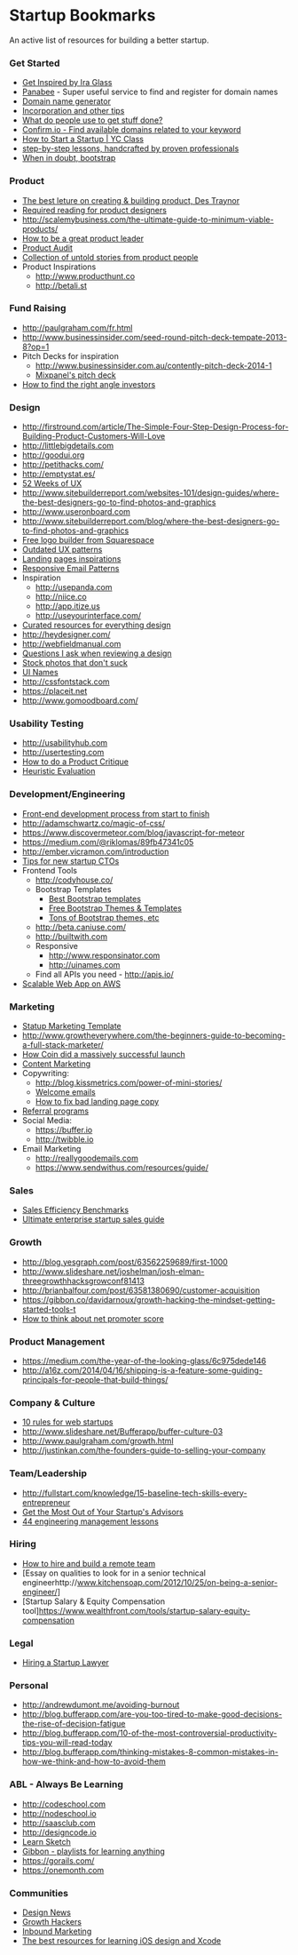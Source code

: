 # Startup Bookmarks

An active list of resources for building a better startup.

### Get Started
* [Get Inspired by Ira Glass](http://vimeo.com/24715531)
* [Panabee](http://www.panabee.com) - Super useful service to find and register for domain names
* [Domain name generator](http://impossibility.org)
* [Incorporation and other tips](http://startuplawyer.com/incorporation/if-i-launched-a-startup-in-2014)
* [What do people use to get stuff done?](http://usesthis.com)
* [Confirm.io - Find available domains related to your keyword](https://confirm.io)
* [How to Start a Startup | YC Class](https://startupclass.co)
* [step-by-step lessons, handcrafted by proven professionals](http://launchthisyear.com)
* [When in doubt, bootstrap](http://www.bootstrappers.io/)

### Product
* [The best leture on creating & building product, Des Traynor](https://www.youtube.com/watch?v=s7O3_tRB5t4)
* [Required reading for product designers ](http://www.robertlenne.com/requiredreading)
* http://scalemybusiness.com/the-ultimate-guide-to-minimum-viable-products/
* [How to be a great product leader](http://www.slideshare.net/adamnash/be-a-great-product-leader-airbnb-2013)
* [Product Audit](http://blog.intercom.io/before-you-plan-your-product-roadmap/)
* [Collection of untold stories from product people](http://www.sweattheproduct.com/)
* Product Inspirations
  * http://www.producthunt.co
  * http://betali.st

### Fund Raising
* http://paulgraham.com/fr.html
* http://www.businessinsider.com/seed-round-pitch-deck-tempate-2013-8?op=1
* Pitch Decks for inspiration
  * http://www.businessinsider.com.au/contently-pitch-deck-2014-1
  * [Mixpanel's pitch deck](https://mixpanel.com/blog/2014/12/18/open-sourcing-our-pitch-deck-that-helped-us-get-our-865m-valuation)
* [How to find the right angle investors](http://hunterwalk.com/2015/01/20/the-10x-angel-the-0x-angel/)

### Design
* http://firstround.com/article/The-Simple-Four-Step-Design-Process-for-Building-Product-Customers-Will-Love
* http://littlebigdetails.com
* http://goodui.org
* http://petithacks.com/
* http://emptystat.es/
* [52 Weeks of UX](http://52weeksofux.com/)
* http://www.sitebuilderreport.com/websites-101/design-guides/where-the-best-designers-go-to-find-photos-and-graphics
* http://www.useronboard.com
* http://www.sitebuilderreport.com/blog/where-the-best-designers-go-to-find-photos-and-graphics
* [Free logo builder from Squarespace](http://www.squarespace.com/logo)
* [Outdated UX patterns](http://sideproject.io/outdated-ux-patterns/)
* [Landing pages inspirations](http://land-book.com)
* [Responsive Email Patterns](http://responsiveemailpatterns.com)
* Inspiration
  * http://usepanda.com
  * http://niice.co
  * http://app.itize.us
  * http://useyourinterface.com/
* [Curated resources for everything design](http://oozled.com)
* http://heydesigner.com/
* http://webfieldmanual.com
* [Questions I ask when reviewing a design](http://signalvnoise.com/posts/3024-questions-i-ask-when-reviewing-a-design)
* [Stock photos that don't suck](https://news.layervault.com/stories/20663-stock-photos-that-dont-suck)
* [UI Names](http://uinames.com)
* http://cssfontstack.com
* https://placeit.net
* http://www.gomoodboard.com/

### Usability Testing
* http://usabilityhub.com
* http://usertesting.com
* [How to do a Product Critique](https://medium.com/the-year-of-the-looking-glass/how-to-do-a-product-critique-98b657050638)
* [Heuristic Evaluation](http://www.uxcheck.co/)

### Development/Engineering
* [Front-end development process from start to finish](http://vincentp.me/blog/my-front-end-development-process-start-to-finish/)
* http://adamschwartz.co/magic-of-css/
* https://www.discovermeteor.com/blog/javascript-for-meteor
* https://medium.com/@riklomas/89fb47341c05
* http://ember.vicramon.com/introduction
* [Tips for new startup CTOs](http://jesseatkinson.org/writing/2014/4/26/tips-for-new-start-up-ctos)
* Frontend Tools
  * http://codyhouse.co/
  * Bootstrap Templates
    * [Best Bootstrap templates](http://www.blacktie.co)
    * [Free Bootstrap Themes & Templates](http://startbootstrap.com)
    * [Tons of Bootstrap themes, etc](http://www.bootbundle.com/)
  * http://beta.caniuse.com/
  * http://builtwith.com
  * Responsive
    * http://www.responsinator.com
    * http://uinames.com
  * Find all APIs you need - http://apis.io/
* [Scalable Web App on AWS](https://www.airpair.com/aws/posts/building-a-scalable-web-app-on-amazon-web-services-p1?wed)

### Marketing
* [Statup Marketing Template](http://daniellegeva.com/2014/09/09/startup-marketing-plan-template/)
* http://www.growtheverywhere.com/the-beginners-guide-to-becoming-a-full-stack-marketer/
* [How Coin did a massively successful launch](http://danielodio.com/dissecting-coins-massively-successful-product-launch)
* [Content Marketing](http://www.slideshare.net/randfish/why-content-marketing-fails)
* Copywriting:
  * http://blog.kissmetrics.com/power-of-mini-stories/
  * [Welcome emails](http://grasshopper.com/blog/how-to-craft-the-perfect-welcome-email-plus-templates/)
  * [How to fix bad landing page copy](http://unbounce.com/landing-page-examples/10-landing-pages-suffer-from-bad-copy)
* [Referral programs](https://medium.com/@inaherlihy/how-to-optimize-182250e499d7)
* Social Media:
  * https://buffer.io
  * http://twibble.io
* Email Marketing
  * http://reallygoodemails.com
  * https://www.sendwithus.com/resources/guide/

### Sales
* [Sales Efficiency Benchmarks](http://tomtunguz.com/magic-numbers)
* [Ultimate enterprise startup sales guide](http://www.enterprisesales.nyc/)

### Growth
* http://blog.yesgraph.com/post/63562259689/first-1000
* http://www.slideshare.net/joshelman/josh-elman-threegrowthhacksgrowconf81413
* http://brianbalfour.com/post/63581380690/customer-acquisition
* https://gibbon.co/davidarnoux/growth-hacking-the-mindset-getting-started-tools-t
* [How to think about net promoter score](https://flightfox.com/business/how-we-measure-customer-happiness)

### Product Management
* https://medium.com/the-year-of-the-looking-glass/6c975dede146
* http://a16z.com/2014/04/16/shipping-is-a-feature-some-guiding-principals-for-people-that-build-things/

### Company & Culture
* [10 rules for web startups](http://evhead.com/2005/11/ten-rules-for-web-startups.asp)
* http://www.slideshare.net/Bufferapp/buffer-culture-03
* http://www.paulgraham.com/growth.html
* http://justinkan.com/the-founders-guide-to-selling-your-company

### Team/Leadership
* http://fullstart.com/knowledge/15-baseline-tech-skills-every-entrepreneur
* [Get the Most Out of Your Startup's Advisors](http://firstround.com/article/Get-the-Most-Out-of-Your-Startups-Advisors-with-These-7-Tactics)
* [44 engineering management lessons](http://www.defmacro.org/2014/10/03/engman.html)
### Hiring
* [How to hire and build a remote team](https://zapier.com/blog/how-to-hire-remote-team)
* [Essay on qualities to look for in a senior technical engineerhttp://www.kitchensoap.com/2012/10/25/on-being-a-senior-engineer/]
* [Startup Salary & Equity Compensation tool]https://www.wealthfront.com/tools/startup-salary-equity-compensation

### Legal
* [Hiring a Startup Lawyer](http://adlervermillion.com/tech-law-link-list-hiring-lawyers/)

### Personal
* http://andrewdumont.me/avoiding-burnout
* http://blog.bufferapp.com/are-you-too-tired-to-make-good-decisions-the-rise-of-decision-fatigue
* http://blog.bufferapp.com/10-of-the-most-controversial-productivity-tips-you-will-read-today
* http://blog.bufferapp.com/thinking-mistakes-8-common-mistakes-in-how-we-think-and-how-to-avoid-them

### ABL - Always Be Learning
* http://codeschool.com
* http://nodeschool.io
* http://saasclub.com
* http://designcode.io
* [Learn Sketch](http://heydesigner.com/sketchapp)
* [Gibbon - playlists for learning anything](https://gibbon.co)
* https://gorails.com/
* https://onemonth.com

### Communities
* [Design News](https://news.layervault.com)
* [Growth Hackers](http://growthhackers.com/)
* [Inbound Marketing](http://inbound.org/)
* [The best resources for learning iOS design and Xcode](http://designcode.io/learn)

